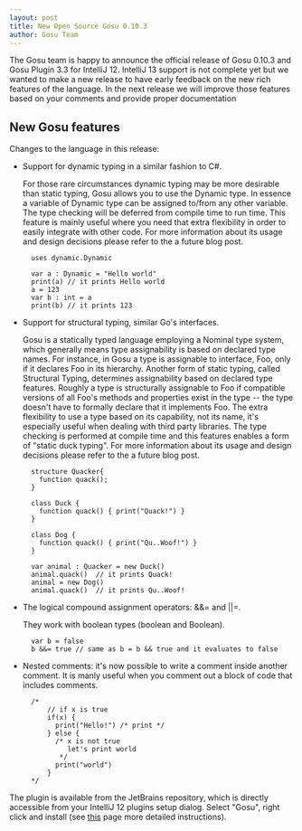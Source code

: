 ```yaml
---
layout: post
title: New Open Source Gosu 0.10.3
author: Gosu Team
---
```


The Gosu team is happy to announce  the official release of Gosu 0.10.3 and Gosu Plugin 3.3 for IntelliJ 12.
IntelliJ 13 support is not complete yet but we wanted to make a new release to have early feedback on the new rich features of the language.
In the next release we will improve those features based on your comments and provide proper documentation

New Gosu features
-----------------

Changes to the language in this release:

* Support for dynamic typing in a similar fashion to C#.

  For those rare circumstances dynamic typing may be more desirable than static typing, Gosu allows you to use the Dynamic type.
  In essence a variable of Dynamic type can be assigned to/from any other variable. The type checking will be deferred from compile time to run time.
  This feature is mainly useful where you need that extra flexibility in order to easily integrate with other code.
  For more information about its usage and design decisions please refer to the a future blog post.
  
        uses dynamic.Dynamic

        var a : Dynamic = "Hello world"
        print(a) // it prints Hello world
        a = 123
        var b : int = a
        print(b) // it prints 123

* Support for structural typing, similar Go's interfaces.

  Gosu is a statically typed language employing a Nominal type system, which generally means type assignability is based on declared type names.  For instance, in Gosu a type is assignable to interface, Foo, only if it declares Foo in its hierarchy.  Another form of static typing, called Structural Typing, determines assignability based on declared type features.  Roughly a type is structurally assignable to Foo if compatible versions of all Foo's methods and properties exist in the type -- the type doesn't have to formally declare that it implements Foo. 
  The extra flexibility to use a type based on its capability, not its name, it's especially useful when dealing with third party libraries.
  The type checking is performed at compile time and this features enables a form of "static duck typing".
  For more information about its usage and design decisions please refer to the a future blog post.
  
        structure Quacker{
          function quack();
        }

        class Duck {
          function quack() { print("Quack!") }
        }

        class Dog {
          function quack() { print("Qu..Woof!") }
        }

        var animal : Quacker = new Duck()
        animal.quack()  // it prints Quack!
        animal = new Dog()
        animal.quack()  // it prints Qu..Woof!

* The logical compound assignment operators: &&= and ||=.
  
  They work with boolean types (boolean and Boolean).
  
        var b = false
        b &&= true // same as b = b && true and it evaluates to false
    
* Nested comments: it's now possible to write a comment inside  another comment. It is manly useful when you comment out a block of code that includes comments. 
 
        /*
            // if x is true
            if(x) {
              print("Hello!") /* print */
            } else {
              /* x is not true
                 let's print world
               */
              print("world")
            }
        */

The plugin is available from the JetBrains repository, which is directly accessible from your IntelliJ 12 plugins setup dialog. Select "Gosu", right click and install (see [this](http://gosu-lang.github.io/downloads.html) page more detailed instructions). 
